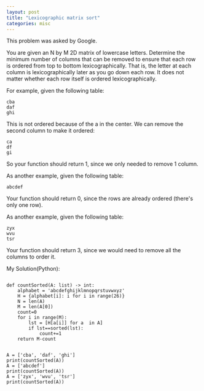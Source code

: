 ```yaml
---
layout: post
title: "Lexicographic matrix sort"
categories: misc
---
```


This problem was asked by Google.

You are given an N by M 2D matrix of lowercase letters. Determine the minimum number of columns that can be removed to ensure that each row is ordered from top to bottom lexicographically. That is, the letter at each column is lexicographically later as you go down each row. It does not matter whether each row itself is ordered lexicographically.

For example, given the following table:
```
cba
daf
ghi
```
This is not ordered because of the a in the center. We can remove the second column to make it ordered:

```
ca
df
gi
```
So your function should return 1, since we only needed to remove 1 column.

As another example, given the following table:

```
abcdef
```
Your function should return 0, since the rows are already ordered (there's only one row).

As another example, given the following table:

```
zyx
wvu
tsr
```
Your function should return 3, since we would need to remove all the columns to order it.


My Solution(Python):
```

def countSorted(A: list) -> int:
    alphabet = 'abcdefghijklmnopqrstuvwxyz'
    H = {alphabet[i]: i for i in range(26)}
    N = len(A)
    M = len(A[0])
    count=0
    for i in range(M):
        lst = [H[a[i]] for a  in A]
        if lst==sorted(lst):
            count+=1
    return M-count


A = ['cba', 'daf', 'ghi']
print(countSorted(A))
A = ['abcdef']
print(countSorted(A))
A = ['zyx', 'wvu', 'tsr']
print(countSorted(A))
```
